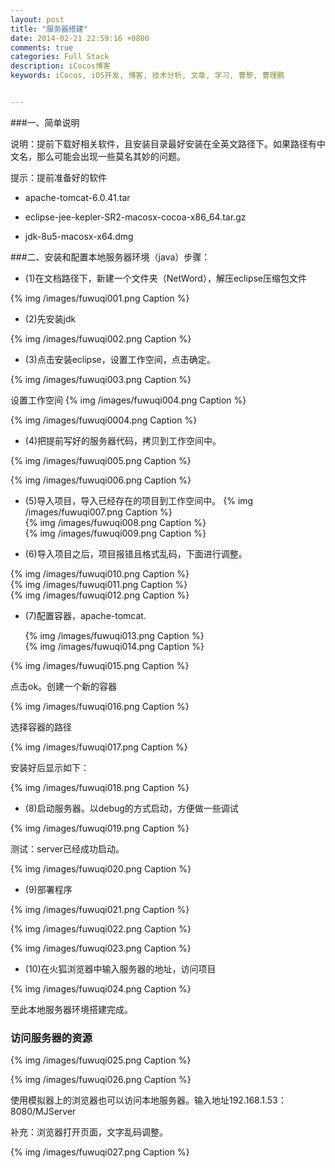 ```yaml
---
layout: post
title: "服务器搭建"
date: 2014-02-21 22:59:16 +0800
comments: true
categories: Full Stack
description: iCocos博客
keywords: iCocos, iOS开发, 博客, 技术分析, 文章, 学习, 曹黎, 曹理鹏


---
```




###一、简单说明

说明：提前下载好相关软件，且安装目录最好安装在全英文路径下。如果路径有中文名，那么可能会出现一些莫名其妙的问题。

提示：提前准备好的软件

* apache-tomcat-6.0.41.tar

* eclipse-jee-kepler-SR2-macosx-cocoa-x86_64.tar.gz

* jdk-8u5-macosx-x64.dmg



<!--more-->




###二、安装和配置本地服务器环境（java）步骤：

* (1)在文档路径下，新建一个文件夹（NetWord），解压eclipse压缩包文件

{% img /images/fuwuqi001.png Caption %}  


* (2)先安装jdk

{% img /images/fuwuqi002.png Caption %}  

* (3)点击安装eclipse，设置工作空间，点击确定。

{% img /images/fuwuqi003.png Caption %}  

设置工作空间
{% img /images/fuwuqi004.png Caption %}  
  
{% img /images/fuwuqi0004.png Caption %}  

* (4)把提前写好的服务器代码，拷贝到工作空间中。

 {% img /images/fuwuqi005.png Caption %}  
 
 {% img /images/fuwuqi006.png Caption %}  

* (5)导入项目，导入已经存在的项目到工作空间中。
{% img /images/fuwuqi007.png Caption %}  
{% img /images/fuwuqi008.png Caption %}  
{% img /images/fuwuqi009.png Caption %}  
    

* (6)导入项目之后，项目报错且格式乱码，下面进行调整。

{% img /images/fuwuqi010.png Caption %}  
{% img /images/fuwuqi011.png Caption %}  
{% img /images/fuwuqi012.png Caption %}  



   

* (7)配置容器，apache-tomcat.

   {% img /images/fuwuqi013.png Caption %}      
 {% img /images/fuwuqi014.png Caption %}  
      
 {% img /images/fuwuqi015.png Caption %}          

点击ok。创建一个新的容器

{% img /images/fuwuqi016.png Caption %}  


选择容器的路径


{% img /images/fuwuqi017.png Caption %}  

安装好后显示如下：


{% img /images/fuwuqi018.png Caption %}  

* (8)启动服务器。以debug的方式启动，方便做一些调试

{% img /images/fuwuqi019.png Caption %}  


测试：server已经成功启动。


{% img /images/fuwuqi020.png Caption %}  

* (9)部署程序

{% img /images/fuwuqi021.png Caption %}  
   
{% img /images/fuwuqi022.png Caption %}        


{% img /images/fuwuqi023.png Caption %}  

* (10)在火狐浏览器中输入服务器的地址，访问项目

{% img /images/fuwuqi024.png Caption %}  

至此本地服务器环境搭建完成。



### 访问服务器的资源

{% img /images/fuwuqi025.png Caption %}  

{% img /images/fuwuqi026.png Caption %}  


使用模拟器上的浏览器也可以访问本地服务器。输入地址192.168.1.53：8080/MJServer

补充：浏览器打开页面，文字乱码调整。

{% img /images/fuwuqi027.png Caption %}  

 